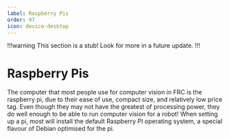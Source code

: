 ```yaml
---
label: Raspberry Pis
order: 97
icon: device-desktop
---
```

!!!warning
This section is a stub! Look for more in a future update.
!!!

# Raspberry Pis
The computer that most people use for computer vision in FRC is the raspberry pi,
due to their ease of use, compact size, and relatively low price tag. Even
though they may not have the greatest of processing power, they do well enough
to be able to run computer vision for a robot! When setting up a pi, most will
install the default Raspberry PI operating system, a special flavour of Debian
optimised for the pi.
